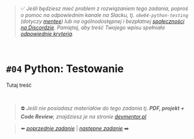 > :white_check_mark: *Jeśli będziesz mieć problem z rozwiązaniem tego zadania, poproś o pomoc na odpowiednim kanale na Slacku, tj. `s8e04-python-testing` (dotyczy [mentee](https://devmentor.pl/mentoring/)) lub na ogólnodostępnej i bezpłatnej [społeczności na Discordzie](https://devmentor.pl/discord). Pamiętaj, aby treść Twojego wpisu spełniała [odpowiednie kryteria](https://devmentor.pl/jak-prosic-o-pomoc/).*

&nbsp;

# `#04` Python: Testowanie

Tutaj treść


&nbsp;

> :no_entry: *Jeśli nie posiadasz materiałów do tego zadania tj. **PDF, projekt + Code Review**, znajdziesz je na stronie [devmentor.pl](https://devmentor.pl/workshop-python-testing)*

> :arrow_left: [*poprzednie zadanie*](./../03) | [*następne zadanie*](./../05) :arrow_right:

